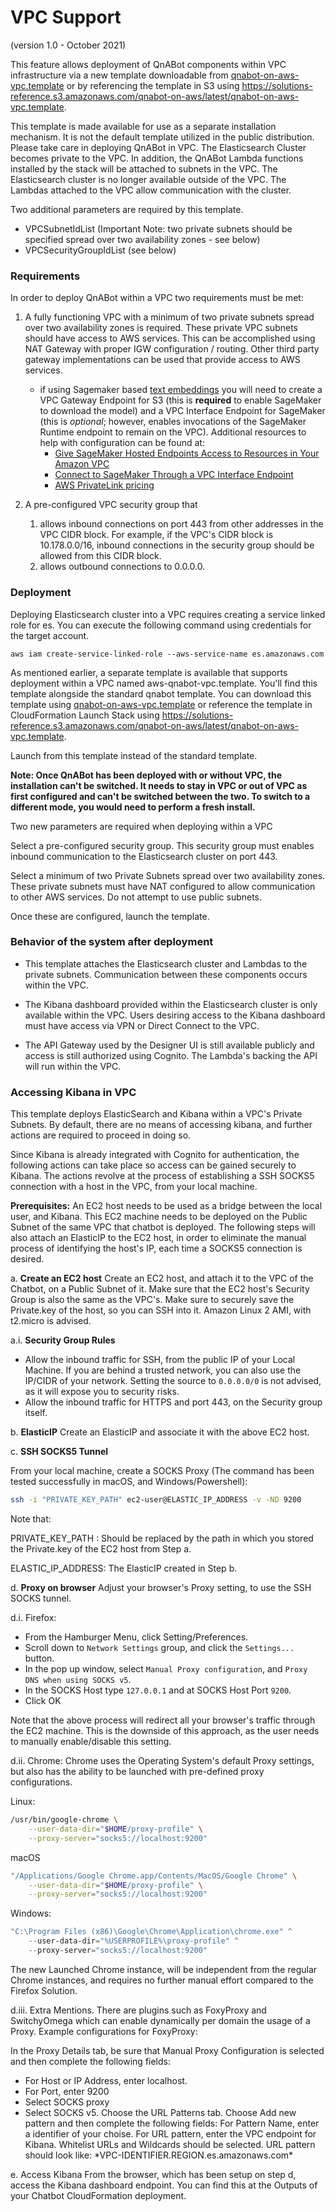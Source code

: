# VPC Support

(version 1.0 - October 2021)

This feature allows deployment of QnABot components within VPC infrastructure via a new template downloadable from
[qnabot-on-aws-vpc.template](https://solutions-reference.s3.amazonaws.com/qnabot-on-aws/latest/qnabot-on-aws-vpc.template) or by
referencing the template in S3 using https://solutions-reference.s3.amazonaws.com/qnabot-on-aws/latest/qnabot-on-aws-vpc.template.

This template is made available for use as a separate installation mechanism. It is not the default template utilized in the
public distribution. Please take care in deploying QnABot in VPC. The Elasticsearch Cluster becomes private to the VPC. In addition,
the QnABot Lambda functions installed by the stack will be attached to subnets in the VPC. The Elasticsearch cluster is no longer available
outside of the VPC. The Lambdas attached to the VPC allow communication with the cluster.

Two additional parameters are required by this template.

-   VPCSubnetIdList (Important Note: two private subnets should be specified spread over two availability zones - see below)
-   VPCSecurityGroupIdList (see below)

### Requirements

In order to deploy QnABot within a VPC two requirements must be met:

1. A fully functioning VPC with a minimum of two private subnets spread over two availability zones is required.
   These private VPC subnets should have access to AWS services. This can be accomplished using NAT Gateway with proper IGW
   configuration / routing. Other third party gateway implementations can be used that provide access to AWS services.
     - if using Sagemaker based [text embeddings](docs/semantic_matching_using_LLM_embeddings/README.md) you will need to create a VPC Gateway Endpoint for S3 (this is __required__ to enable SageMaker to download the model) and a VPC Interface Endpoint for SageMaker (this is _optional_; however, enables invocations of the SageMaker Runtime endpoint to remain on the VPC). Additional resources to help with configuration can be found at:
       - [Give SageMaker Hosted Endpoints Access to Resources in Your Amazon VPC](https://docs.aws.amazon.com/sagemaker/latest/dg/host-vpc.html)
       - [Connect to SageMaker Through a VPC Interface Endpoint](https://docs.aws.amazon.com/sagemaker/latest/dg/interface-vpc-endpoint.html)
       - [AWS PrivateLink pricing](https://aws.amazon.com/privatelink/pricing/)

2. A pre-configured VPC security group that
    1. allows inbound connections on port 443 from other addresses in the VPC CIDR block. For example,
       if the VPC's CIDR block is 10.178.0.0/16, inbound connections in the security
       group should be allowed from this CIDR block.
    2. allows outbound connections to 0.0.0.0.

### Deployment

Deploying Elasticsearch cluster into a VPC requires creating a service linked role for es. You can execute the following command
using credentials for the target account.

```
aws iam create-service-linked-role --aws-service-name es.amazonaws.com
```

As mentioned earlier, a separate template is available that supports deployment within a VPC named aws-qnabot-vpc.template. You'll find this template
alongside the standard qnabot template. You can download this template using
[qnabot-on-aws-vpc.template](https://solutions-reference.s3.amazonaws.com/qnabot-on-aws/latest/qnabot-on-aws-vpc.template) or
reference the template in CloudFormation Launch Stack using https://solutions-reference.s3.amazonaws.com/qnabot-on-aws/latest/qnabot-on-aws-vpc.template.

Launch from this template instead of the standard template.

**Note: Once QnABot has been deployed with or without VPC, the installation can't be switched. It needs
to stay in VPC or out of VPC as first configured and can't be switched between the two.
To switch to a different mode, you would need to perform a fresh install.**

Two new parameters are required when deploying within a VPC

Select a pre-configured security group. This security group must enables inbound communication to
the Elasticsearch cluster on port 443.

Select a minimum of two Private Subnets spread over two availability zones. These private
subnets must have NAT configured to allow communication to other AWS services. Do not
attempt to use public subnets.

Once these are configured, launch the template.

### Behavior of the system after deployment

-   This template attaches the Elasticsearch cluster and Lambdas to the private subnets. Communication
    between these components occurs within the VPC.

-   The Kibana dashboard provided within the Elasticsearch cluster is only available
    within the VPC. Users desiring access to the Kibana dashboard must have access via
    VPN or Direct Connect to the VPC.

-   The API Gateway used by the Designer UI is still available publicly and access is
    still authorized using Cognito. The Lambda's backing the API will run within the VPC.

### Accessing Kibana in VPC

This template deploys ElasticSearch and Kibana within a VPC's Private Subnets. By default, there are
no means of accessing kibana, and further actions are required to proceed in doing so.

Since Kibana is already integrated with Cognito for authentication, the following actions can take
place so access can be gained securely to Kibana. The actions revolve at the process of establishing
a SSH SOCKS5 connection with a host in the VPC, from your local machine.

**Prerequisites:**
An EC2 host needs to be used as a bridge between the local user, and Kibana. This EC2 machine needs to
be deployed on the Public Subnet of the same VPC that chatbot is deployed. The following steps will
also attach an ElasticIP to the EC2 host, in order to eliminate the manual process of identifying the
host's IP, each time a SOCKS5 connection is desired.

a. **Create an EC2 host**
Create an EC2 host, and attach it to the VPC of the Chatbot, on a Public Subnet of it. Make sure that
the EC2 host's Security Group is also the same as the VPC's.
Make sure to securely save the Private.key of the host, so you can SSH into it.
Amazon Linux 2 AMI, with t2.micro is advised.

a.i. **Security Group Rules**

-   Allow the inbound traffic for SSH, from the public IP of your Local Machine.
    If you are behind a trusted network, you can also use the IP/CIDR of your network. Setting the source
    to `0.0.0.0/0` is not advised, as it will expose you to security risks.
-   Allow the inbound traffic for HTTPS and port 443, on the Security group itself.

b. **ElasticIP**
Create an ElasticIP and associate it with the above EC2 host.

c. **SSH SOCKS5 Tunnel**

From your local machine, create a SOCKS Proxy (The command has been tested successfully in macOS, and Windows/Powershell):

```bash
ssh -i "PRIVATE_KEY_PATH" ec2-user@ELASTIC_IP_ADDRESS -v -ND 9200
```

Note that:

PRIVATE_KEY_PATH : Should be replaced by the path in which you stored the Private.key of the EC2 host from Step a.

ELASTIC_IP_ADDRESS: The ElasticIP created in Step b.

d. **Proxy on browser**
Adjust your browser's Proxy setting, to use the SSH SOCKS tunnel.

d.i. Firefox:

-   From the Hamburger Menu, click Setting/Preferences.
-   Scroll down to `Network Settings` group, and click the `Settings...` button.
-   In the pop up window, select `Manual Proxy configuration`, and `Proxy DNS when using SOCKS v5`.
-   In the SOCKS Host type `127.0.0.1` and at SOCKS Host Port `9200`.
-   Click OK

Note that the above process will redirect all your browser's traffic through the EC2 machine. This is the downside of this
approach, as the user needs to manually enable/disable this setting.

d.ii. Chrome:
Chrome uses the Operating System's default Proxy settings, but also has the ability to be launched with pre-defined proxy configurations.

Linux:

```bash
/usr/bin/google-chrome \
    --user-data-dir="$HOME/proxy-profile" \
    --proxy-server="socks5://localhost:9200"
```

macOS

```bash
"/Applications/Google Chrome.app/Contents/MacOS/Google Chrome" \
    --user-data-dir="$HOME/proxy-profile" \
    --proxy-server="socks5://localhost:9200"
```

Windows:

```powershell
"C:\Program Files (x86)\Google\Chrome\Application\chrome.exe" ^
    --user-data-dir="%USERPROFILE%\proxy-profile" ^
    --proxy-server="socks5://localhost:9200"
```

The new Launched Chrome instance, will be independent from the regular Chrome instances, and requires no further manual effort compared to the Firefox Solution.

d.iii. Extra Mentions.
There are plugins such as FoxyProxy and SwitchyOmega which can enable dynamically per domain the usage of a Proxy. Example configurations for FoxyProxy:

In the Proxy Details tab, be sure that Manual Proxy Configuration is selected and then complete the following fields:

-   For Host or IP Address, enter localhost.
-   For Port, enter 9200
-   Select SOCKS proxy
-   Select SOCKS v5.
    Choose the URL Patterns tab.
    Choose Add new pattern and then complete the following fields:
    For Pattern Name, enter a identifier of your choise.
    For URL pattern, enter the VPC endpoint for Kibana. Whitelist URLs and Wildcards should be selected. URL pattern should look like: \*VPC-IDENTIFIER.REGION.es.amazonaws.com\*

e. Access Kibana
From the browser, which has been setup on step d, access the Kibana dashboard endpoint. You can find this at the Outputs of
your Chatbot CloudFormation deployment.
